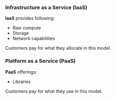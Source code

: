 ### Infrastructure as a Service (IaaS)

**IaaS** provides following:
 - Raw compute
 - Storage
 - Network capabilities

Customers pay for what they allocate in this model. 
### Platform as a Service (PaaS)

**PaaS** offerings:

- Libraries

Customers pay for what they use in this model. 